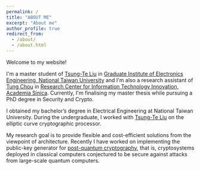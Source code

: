 ```yaml
---
permalink: /
title: "ABOUT ME"
excerpt: "About me"
author_profile: true
redirect_from: 
  - /about/
  - /about.html
---
```


Welcome to my website!  

I'm a master student of [Tsung-Te Liu](http://www.ee.ntu.edu.tw/profile2.php?id=1020909) in [Graduate Institute of Electronics Engineering, National Taiwan University](https://giee.ntu.edu.tw/)
and I'm also a research assistant of [Tung Chou](https://tungchou.github.io/) in [Research Center for Information Technology Innovation, Academia Sinica](https://www.citi.sinica.edu.tw/).
Currently, I'm finalising my master thesis while pursuing a PhD degree in Security and Crypto.

I obtained my bachelor’s degree in Electrical Engineering at National Taiwan University.
During the undergraduate, I worked with [Tsung-Te Liu](http://www.ee.ntu.edu.tw/profile2.php?id=1020909) on the elliptic curve cryptographic processor. 

My research goal is to provide flexible and cost-efficient solutions from the viewpoint of architecture.
Recently I have worked on implementing the public-key generator for [post-quantum cryptography](https://csrc.nist.gov/projects/post-quantum-cryptography/round-3-submissions), that is, cryptosystems deployed in classical computers conjectured to be secure against attacks from large-scale quantum computers.


